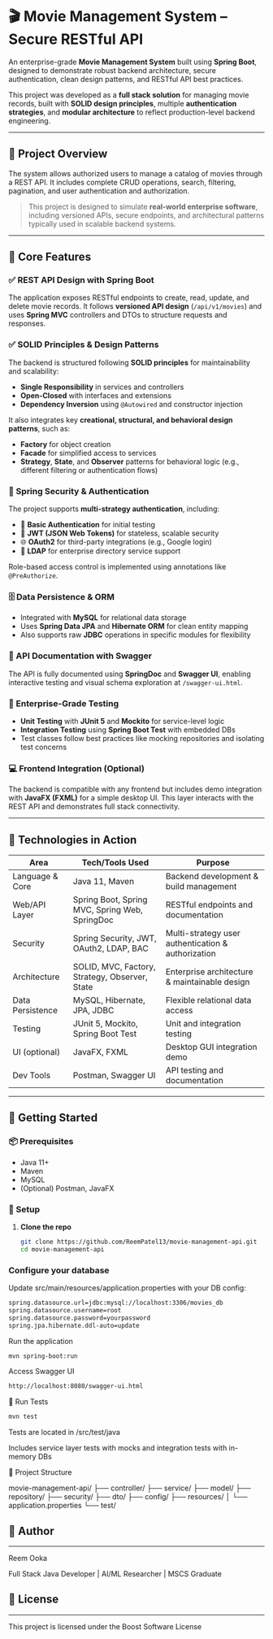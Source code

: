 # 🎬 Movie Management System – Secure RESTful API

An enterprise-grade **Movie Management System** built using **Spring Boot**, designed to demonstrate robust backend architecture, secure authentication, clean design patterns, and RESTful API best practices.

This project was developed as a **full stack solution** for managing movie records, built with **SOLID design principles**, multiple **authentication strategies**, and **modular architecture** to reflect production-level backend engineering.

---

## 📖 Project Overview

The system allows authorized users to manage a catalog of movies through a REST API. It includes complete CRUD operations, search, filtering, pagination, and user authentication and authorization.

> This project is designed to simulate **real-world enterprise software**, including versioned APIs, secure endpoints, and architectural patterns typically used in scalable backend systems.

---

## 🎯 Core Features

### ✅ REST API Design with Spring Boot
The application exposes RESTful endpoints to create, read, update, and delete movie records. It follows **versioned API design** (`/api/v1/movies`) and uses **Spring MVC** controllers and DTOs to structure requests and responses.

### ✅ SOLID Principles & Design Patterns
The backend is structured following **SOLID principles** for maintainability and scalability:
- **Single Responsibility** in services and controllers
- **Open-Closed** with interfaces and extensions
- **Dependency Inversion** using `@Autowired` and constructor injection

It also integrates key **creational, structural, and behavioral design patterns**, such as:
- **Factory** for object creation
- **Facade** for simplified access to services
- **Strategy**, **State**, and **Observer** patterns for behavioral logic (e.g., different filtering or authentication flows)

### 🔐 Spring Security & Authentication

The project supports **multi-strategy authentication**, including:

- 🔑 **Basic Authentication** for initial testing
- 🔐 **JWT (JSON Web Tokens)** for stateless, scalable security
- 🌐 **OAuth2** for third-party integrations (e.g., Google login)
- 🧬 **LDAP** for enterprise directory service support

Role-based access control is implemented using annotations like `@PreAuthorize`.

### 🗄️ Data Persistence & ORM

- Integrated with **MySQL** for relational data storage
- Uses **Spring Data JPA** and **Hibernate ORM** for clean entity mapping
- Also supports raw **JDBC** operations in specific modules for flexibility

### 📑 API Documentation with Swagger

The API is fully documented using **SpringDoc** and **Swagger UI**, enabling interactive testing and visual schema exploration at `/swagger-ui.html`.

### 🧪 Enterprise-Grade Testing

- **Unit Testing** with **JUnit 5** and **Mockito** for service-level logic
- **Integration Testing** using **Spring Boot Test** with embedded DBs
- Test classes follow best practices like mocking repositories and isolating test concerns

### 💻 Frontend Integration (Optional)

The backend is compatible with any frontend but includes demo integration with **JavaFX (FXML)** for a simple desktop UI. This layer interacts with the REST API and demonstrates full stack connectivity.

---

## 🧰 Technologies in Action

| Area              | Tech/Tools Used                                                | Purpose |
|-------------------|----------------------------------------------------------------|---------|
| Language & Core   | Java 11, Maven                                                 | Backend development & build management |
| Web/API Layer     | Spring Boot, Spring MVC, Spring Web, SpringDoc                | RESTful endpoints and documentation |
| Security          | Spring Security, JWT, OAuth2, LDAP, BAC                       | Multi-strategy user authentication & authorization |
| Architecture      | SOLID, MVC, Factory, Strategy, Observer, State                | Enterprise architecture & maintainable design |
| Data Persistence  | MySQL, Hibernate, JPA, JDBC                                   | Flexible relational data access |
| Testing           | JUnit 5, Mockito, Spring Boot Test                            | Unit and integration testing |
| UI (optional)     | JavaFX, FXML                                                  | Desktop GUI integration demo |
| Dev Tools         | Postman, Swagger UI                                           | API testing and documentation |

---

## 🚀 Getting Started

### 📦 Prerequisites

- Java 11+
- Maven
- MySQL
- (Optional) Postman, JavaFX

### 🔧 Setup

1. **Clone the repo**
   ```bash
   git clone https://github.com/ReemPatel13/movie-management-api.git
   cd movie-management-api


### Configure your database

Update src/main/resources/application.properties with your DB config:

```bash
spring.datasource.url=jdbc:mysql://localhost:3306/movies_db
spring.datasource.username=root
spring.datasource.password=yourpassword
spring.jpa.hibernate.ddl-auto=update
```

Run the application

```bash
mvn spring-boot:run

```

Access Swagger UI

```bash
http://localhost:8080/swagger-ui.html

```

🧪 Run Tests
```bash
mvn test
```
Tests are located in /src/test/java

Includes service layer tests with mocks and integration tests with in-memory DBs

📂 Project Structure

movie-management-api/
├── controller/
├── service/
├── model/
├── repository/
├── security/
├── dto/
├── config/
├── resources/
│   └── application.properties
└── test/

## 👤 Author
---
Reem Ooka

Full Stack Java Developer | AI/ML Researcher | MSCS Graduate


## 📜 License
---
This project is licensed under the Boost Software License 
